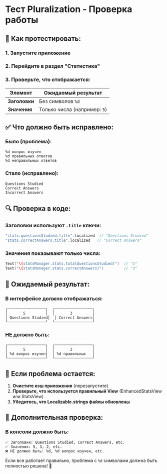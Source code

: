 # Тест Pluralization - Проверка работы

## 🧪 **Как протестировать:**

### 1. Запустите приложение
### 2. Перейдите в раздел "Статистика"
### 3. Проверьте, что отображается:

| Элемент | Ожидаемый результат |
|---------|-------------------|
| **Заголовки** | Без символов `%d` |
| **Значения** | Только числа (например: `5`) |

## ✅ **Что должно быть исправлено:**

### **Было (проблема):**
```
%d вопрос изучен
%d правильных ответов
%d неправильных ответов
```

### **Стало (исправлено):**
```
Questions Studied
Correct Answers  
Incorrect Answers
```

## 🔍 **Проверка в коде:**

### **Заголовки используют `.title` ключи:**
```swift
"stats.questionsStudied.title".localized  // "Questions Studied"
"stats.correctAnswers.title".localized   // "Correct Answers"
```

### **Значения показывают только числа:**
```swift
Text("\(statsManager.stats.totalQuestionsStudied)")  // "5"
Text("\(statsManager.stats.correctAnswers)")         // "3"
```

## 🎯 **Ожидаемый результат:**

### **В интерфейсе должно отображаться:**
```
┌─────────────────┐  ┌─────────────────┐
│       5         │  │       3         │
│ Questions Studied│  │ Correct Answers│
└─────────────────┘  └─────────────────┘
```

### **НЕ должно быть:**
```
┌─────────────────┐  ┌─────────────────┐
│       5         │  │       3         │
│ %d вопрос изучен│  │ %d правильных   │
└─────────────────┘  └─────────────────┘
```

## 🚨 **Если проблема остается:**

1. **Очистите кэш приложения** (перезапустите)
2. **Проверьте, что используется правильный View** (EnhancedStatsView или StatsView)
3. **Убедитесь, что Localizable.strings файлы обновлены**

## 📱 **Дополнительная проверка:**

### **В консоли должно быть:**
```
✅ Заголовки: Questions Studied, Correct Answers, etc.
✅ Значения: 5, 3, 2, etc.
❌ НЕ должно быть: %d, %d вопрос изучен, etc.
```

Если все работает правильно, проблема с `%d` символами должна быть полностью решена! 🎉
